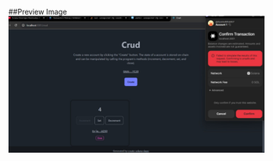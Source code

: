 ##Preview Image 
![Deployment Diagram](https://github.com/rohitd2103/Rohit-Dadgal---QuadB/blob/main/Week%202/Week%202_Day%202%20-%20Hello%20Solana/CRUD.jpg)
